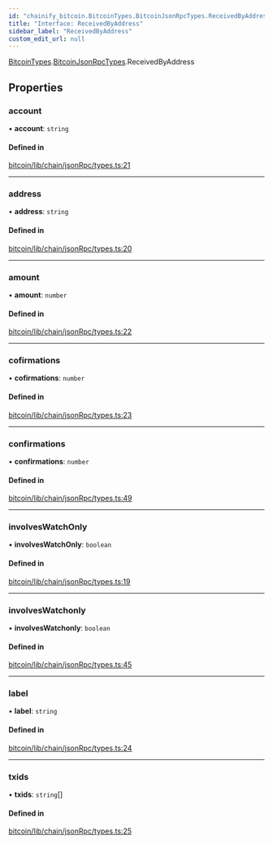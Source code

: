 ```yaml
---
id: "chainify_bitcoin.BitcoinTypes.BitcoinJsonRpcTypes.ReceivedByAddress"
title: "Interface: ReceivedByAddress"
sidebar_label: "ReceivedByAddress"
custom_edit_url: null
---
```


[BitcoinTypes](../namespaces/chainify_bitcoin.BitcoinTypes.md).[BitcoinJsonRpcTypes](../namespaces/chainify_bitcoin.BitcoinTypes.BitcoinJsonRpcTypes.md).ReceivedByAddress

## Properties

### account

• **account**: `string`

#### Defined in

[bitcoin/lib/chain/jsonRpc/types.ts:21](https://github.com/liquality/chainify/blob/540cfa69/packages/bitcoin/lib/chain/jsonRpc/types.ts#L21)

___

### address

• **address**: `string`

#### Defined in

[bitcoin/lib/chain/jsonRpc/types.ts:20](https://github.com/liquality/chainify/blob/540cfa69/packages/bitcoin/lib/chain/jsonRpc/types.ts#L20)

___

### amount

• **amount**: `number`

#### Defined in

[bitcoin/lib/chain/jsonRpc/types.ts:22](https://github.com/liquality/chainify/blob/540cfa69/packages/bitcoin/lib/chain/jsonRpc/types.ts#L22)

___

### cofirmations

• **cofirmations**: `number`

#### Defined in

[bitcoin/lib/chain/jsonRpc/types.ts:23](https://github.com/liquality/chainify/blob/540cfa69/packages/bitcoin/lib/chain/jsonRpc/types.ts#L23)

___

### confirmations

• **confirmations**: `number`

#### Defined in

[bitcoin/lib/chain/jsonRpc/types.ts:49](https://github.com/liquality/chainify/blob/540cfa69/packages/bitcoin/lib/chain/jsonRpc/types.ts#L49)

___

### involvesWatchOnly

• **involvesWatchOnly**: `boolean`

#### Defined in

[bitcoin/lib/chain/jsonRpc/types.ts:19](https://github.com/liquality/chainify/blob/540cfa69/packages/bitcoin/lib/chain/jsonRpc/types.ts#L19)

___

### involvesWatchonly

• **involvesWatchonly**: `boolean`

#### Defined in

[bitcoin/lib/chain/jsonRpc/types.ts:45](https://github.com/liquality/chainify/blob/540cfa69/packages/bitcoin/lib/chain/jsonRpc/types.ts#L45)

___

### label

• **label**: `string`

#### Defined in

[bitcoin/lib/chain/jsonRpc/types.ts:24](https://github.com/liquality/chainify/blob/540cfa69/packages/bitcoin/lib/chain/jsonRpc/types.ts#L24)

___

### txids

• **txids**: `string`[]

#### Defined in

[bitcoin/lib/chain/jsonRpc/types.ts:25](https://github.com/liquality/chainify/blob/540cfa69/packages/bitcoin/lib/chain/jsonRpc/types.ts#L25)
